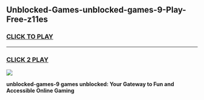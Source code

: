 
## Unblocked-Games-unblocked-games-9-Play-Free-z11es
<h3>
<a href="https://premium76.site?title=unblocked-games-9&ref=09A">CLICK TO PLAY</a></h3>
<hr>

<h3>
<a href="https://premium76.site?title=unblocked-games-9&ref=09A">CLICK 2 PLAY</a>
  
</h3>

<a href="https://premium76.site?title=unblocked-games-9&ref=09A"><img src="https://clearcache.store/games.png"></a>


**unblocked-games-9 games unblocked: Your Gateway to Fun and Accessible Online Gaming**
